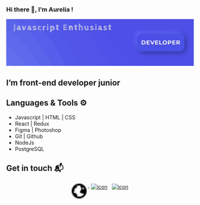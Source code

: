 ### Hi there 👋, I’m Aurelia !

![Cover](https://github.com/aureliasegarra/aureliasegarra/blob/main/img/cover.png)

## I’m front-end developer junior

## Languages & Tools :gear:

- Javascript | HTML | CSS 
- React | Redux 
- Figma | Photoshop
- Git | Github
- NodeJs 
- PostgreSQL

## Get in touch :mailbox_with_mail:

<p align="center">
 <a href="https://github.com/aureliasegarra/" target="_blank" rel="noopener noreferrer"> <img src="https://raw.githubusercontent.com/iconic/open-iconic/master/svg/globe.svg" alt="icon" height="40" style="vertical-align:top; margin:4px"> </a>
 <a href="https://linkedin.com/in/aureliasegarra" target="_blank" rel="noopener noreferrer"> <img src="https://cdn.jsdelivr.net/npm/simple-icons@v3/icons/linkedin.svg" alt="icon" height="40" style="vertical-align:top; margin:4px"></a>
 <a href="mailto:av.segarra@gmail.com"> <img src="https://cdn.jsdelivr.net/npm/simple-icons@v3/icons/gmail.svg" alt="icon" height="40" style="vertical-align:top; margin:4px"></a>
</p>




















